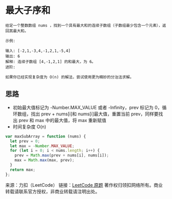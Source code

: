 # 最大子序和

```text
给定一个整数数组 nums ，找到一个具有最大和的连续子数组（子数组最少包含一个元素），返回其最大和。

示例:

输入: [-2,1,-3,4,-1,2,1,-5,4]
输出: 6
解释: 连续子数组 [4,-1,2,1] 的和最大，为 6。
进阶:

如果你已经实现复杂度为 O(n) 的解法，尝试使用更为精妙的分治法求解。
```

## 思路

- 初始最大值标记为 -Number.MAX_VALUE 或者 -Infinity，prev 标记为 0，循环数组，找出 prev + nums[i]和 nums[i]最大值，重置当前 prev，同样要找出 prev 和 max 中的最大值，将 max 重新赋值
- 时间复杂度 O(n)

```js
var maxSubArray = function (nums) {
  let prev = 0;
  let max = -Number.MAX_VALUE;
  for (let i = 0; i < nums.length; i++) {
    prev = Math.max(prev + nums[i], nums[i]);
    max = Math.max(max, prev);
  }
  return max;
};
```

来源：力扣（LeetCode）
链接：[LeetCode 原题](https://leetcode-cn.com/problems/maximum-subarray)
著作权归领扣网络所有。商业转载请联系官方授权，非商业转载请注明出处。
